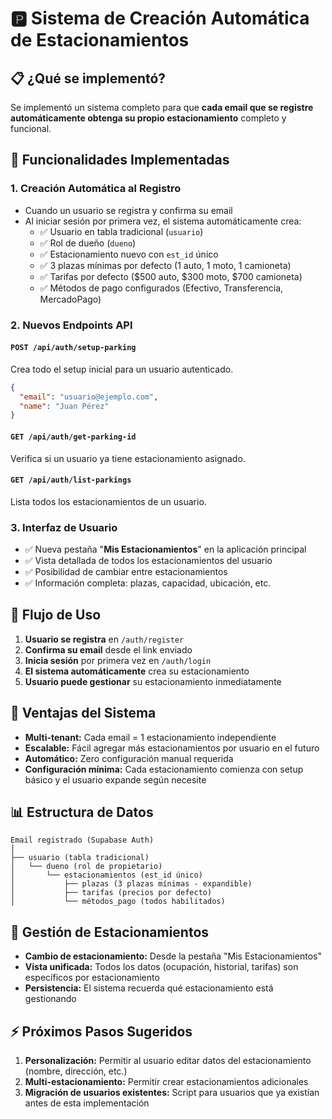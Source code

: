 # 🅿️ Sistema de Creación Automática de Estacionamientos

## 📋 ¿Qué se implementó?

Se implementó un sistema completo para que **cada email que se registre automáticamente obtenga su propio estacionamiento** completo y funcional.

## 🔧 Funcionalidades Implementadas

### 1. **Creación Automática al Registro**
- Cuando un usuario se registra y confirma su email
- Al iniciar sesión por primera vez, el sistema automáticamente crea:
  - ✅ Usuario en tabla tradicional (`usuario`)  
  - ✅ Rol de dueño (`dueno`)
  - ✅ Estacionamiento nuevo con `est_id` único
  - ✅ 3 plazas mínimas por defecto (1 auto, 1 moto, 1 camioneta)
  - ✅ Tarifas por defecto ($500 auto, $300 moto, $700 camioneta)
  - ✅ Métodos de pago configurados (Efectivo, Transferencia, MercadoPago)

### 2. **Nuevos Endpoints API**

#### `POST /api/auth/setup-parking`
Crea todo el setup inicial para un usuario autenticado.
```json
{
  "email": "usuario@ejemplo.com", 
  "name": "Juan Pérez"
}
```

#### `GET /api/auth/get-parking-id`
Verifica si un usuario ya tiene estacionamiento asignado.

#### `GET /api/auth/list-parkings`
Lista todos los estacionamientos de un usuario.

### 3. **Interfaz de Usuario**
- ✅ Nueva pestaña "**Mis Estacionamientos**" en la aplicación principal
- ✅ Vista detallada de todos los estacionamientos del usuario
- ✅ Posibilidad de cambiar entre estacionamientos
- ✅ Información completa: plazas, capacidad, ubicación, etc.

## 🚀 Flujo de Uso

1. **Usuario se registra** en `/auth/register`
2. **Confirma su email** desde el link enviado
3. **Inicia sesión** por primera vez en `/auth/login`
4. **El sistema automáticamente** crea su estacionamiento
5. **Usuario puede gestionar** su estacionamiento inmediatamente

## 🎯 Ventajas del Sistema

- **Multi-tenant:** Cada email = 1 estacionamiento independiente
- **Escalable:** Fácil agregar más estacionamientos por usuario en el futuro
- **Automático:** Zero configuración manual requerida
- **Configuración mínima:** Cada estacionamiento comienza con setup básico y el usuario expande según necesite

## 📊 Estructura de Datos

```
Email registrado (Supabase Auth)
│
├── usuario (tabla tradicional)
│   └── dueno (rol de propietario)
│       └── estacionamientos (est_id único)
│           ├── plazas (3 plazas mínimas - expandible)
│           ├── tarifas (precios por defecto)
│           └── métodos_pago (todos habilitados)
```

## 🔄 Gestión de Estacionamientos

- **Cambio de estacionamiento:** Desde la pestaña "Mis Estacionamientos"
- **Vista unificada:** Todos los datos (ocupación, historial, tarifas) son específicos por estacionamiento
- **Persistencia:** El sistema recuerda qué estacionamiento está gestionando

## ⚡ Próximos Pasos Sugeridos

1. **Personalización:** Permitir al usuario editar datos del estacionamiento (nombre, dirección, etc.)
2. **Multi-estacionamiento:** Permitir crear estacionamientos adicionales
3. **Migración de usuarios existentes:** Script para usuarios que ya existían antes de esta implementación
